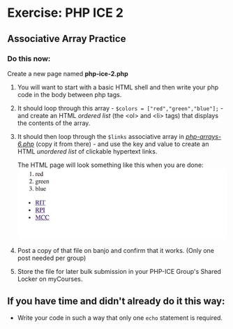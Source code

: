 # Exercise: PHP ICE 2

## Associative Array Practice

### Do this now:

Create a new page named **php-ice-2.php** 

1. You will want to start with a basic HTML shell and then write your php code in the body between php tags.
 

1. It should loop through this array - `$colors = ["red","green","blue"];` - and create an HTML *ordered list* (the &lt;ol> and &lt;li> tags) that displays the contents of the array.  
1. It should then loop through the `$links` associative array in *[php-arrays-6.php](php-3.md#section5)* (copy it from there) - and use the key and value to create an HTML *unordered list* of clickable hypertext links.

    The HTML page will look something like this when you are done:
    ![Screenshot](_images/php-arrays-1.jpg)

1. Post a copy of that file on banjo and confirm that it works.  (Only one post needed per group)
1. Store the file for later bulk submission in your PHP-ICE Group's Shared Locker on myCourses.

## If you have time and didn't already do it this way:
- Write your code in such a way that only one `echo` statement is required.

